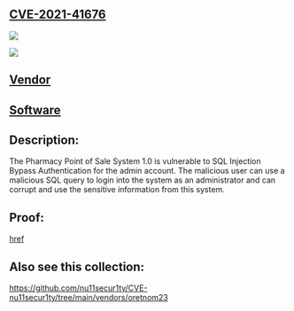 ## [CVE-2021-41676](https://cve.mitre.org/cgi-bin/cvename.cgi?name=CVE-2021-41676)

![](https://github.com/nu11secur1ty/CVE-mitre/blob/main/CVE-2021-41676/docs/Screenshot%202021-10-30%20122446.png)

![](https://github.com/nu11secur1ty/CVE-mitre/blob/main/CVE-2021-41676/docs/CVE-2021-41676.gif)

## [Vendor](https://www.sourcecodester.com/users/tips23)

## [Software](https://www.sourcecodester.com/php/14957/pharmacy-point-sale-system-using-php-and-sqlite-free-source-code.html)

## Description:
The Pharmacy Point of Sale System 1.0 is vulnerable to SQL Injection Bypass Authentication for the admin account.
The malicious user can use a malicious SQL query to login into the system as an administrator and can corrupt and use 
the sensitive information from this system.

## Proof:
[href](https://github.com/nu11secur1ty/CVE-mitre/blob/main/CVE-2021-41676/docs/CVE-2021-41676.gif)

## Also see this collection:
https://github.com/nu11secur1ty/CVE-nu11secur1ty/tree/main/vendors/oretnom23
